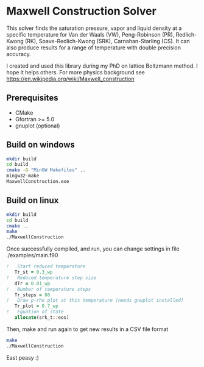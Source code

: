 #  Maxwell Construction Solver

This solver finds the saturation pressure, vapor and liquid density at a specific temperature for Van der Waals (VW), Peng-Robinson (PR), Redlich-Kwong (RK), Soave-Redlich-Kwong (SRK), Carnahan-Starling (CS). It can also produce results for a range of temperature with double precision accuracy.

I created and used this library during my PhD on lattice Boltzmann method. I hope it helps others.
For more physics background see https://en.wikipedia.org/wiki/Maxwell_construction

## Prerequisites
* CMake
* Gfortran >= 5.0
* gnuplot (optional)

 ## Build on windows
 ```bash
 mkdir build
 cd build
 cmake -G "MinGW Makefiles" ..
 mingw32-make
 MaxwellConstruction.exe
```

 ## Build on linux
 ```bash
 mkdir build
 cd build
 cmake ..
 make
 ./MaxwellConstruction
 ```
 Once successfully compiled, and run, you can change settings in file ./examples/main.f90
 
 ```fortran
!   Start reduced temperature
    Tr_st = 0.3_wp
!   Reduced temperature step size    
    dTr = 0.01_wp
!   Number of temperature steps
    Tr_steps = 80
!   Draw p-rho plot at this temperature (needs gnuplot installed)     
    Tr_plot = 0.7_wp
!   Equation of state
    allocate(srk_t::eos)
  ```
  
  Then, make and run again to get new results in a CSV file format
  
  ```bash
  make
 ./MaxwellConstruction
 ```
  
East peasy :)
